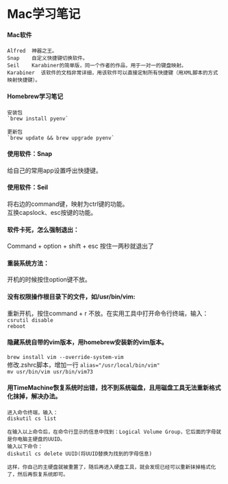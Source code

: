 # Mac学习笔记

#### Mac软件
```shell
Alfred  神器之王。
Snap    自定义快捷键切换软件。
Seil    Karabiner的简单版，同一个作者的作品，用于一对一的键盘映射。
Karabiner  该软件的文档非常详细，用该软件可以直接定制所有快捷键（用XML脚本的方式映射快捷键）。
```

#### Homebrew学习笔记
```shell
安装包
`brew install pyenv`  

更新包
`brew update && brew upgrade pyenv`
```

#### 使用软件：Snap
给自己的常用app设置呼出快捷键。

#### 使用软件：Seil
将右边的command键，映射为ctrl键的功能。  
互换capslock、esc按键的功能。

#### 软件卡死，怎么强制退出：
Command + option + shift + esc 按住一两秒就退出了

#### 重装系统方法：
开机的时候按住option键不放。

#### 没有权限操作根目录下的文件，如/usr/bin/vim:
重新开机，按住command + r 不放。在实用工具中打开命令行终端，输入：  
`csrutil disable`  
`reboot`

#### 隐藏系统自带的vim版本，用homebrew安装新的vim版本。
`brew install vim --override-system-vim`  
修改.zshrc脚本，增加一行 `alias="/usr/local/bin/vim"`  
`mv usr/bin/vim usr/bin/vim73`

#### 用TimeMachine恢复系统时出错，找不到系统磁盘，且用磁盘工具无法重新格式化抹掉，解决办法。
```shell
进入命令终端，输入：
diskutil cs list

在输入以上命令后，在命令行显示的信息中找到：Logical Volume Group，它后面的字母就是你电脑主硬盘的UUID。
输入以下命令：
diskutil cs delete UUID(将UUID替换为找到的字母信息)

这样，你自己的主硬盘就被重置了，随后再进入硬盘工具，就会发现已经可以重新抹掉格式化了，然后再恢复系统即可。
```